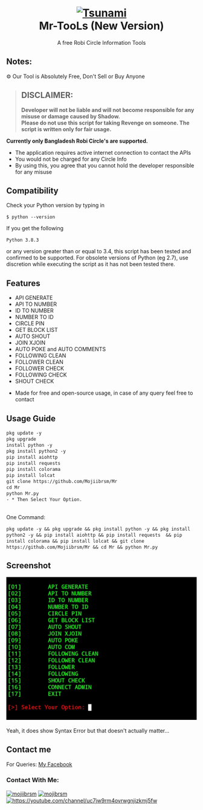 <h1 align="center">
 <br>
  <a href="https://github.com/Mojiibrsm/Mr">
  <img src="https://circle-tool.mojibrsm.xyz/img/circlelogo.png"
  alt="Tsunami">
  </a><br>
  Mr-TooLs (New Version)
  <br>
</h1>


<p align="center">A free Robi Circle Information Tools</p>

## Notes:
⚙ Our Tool is Absolutely Free, Don't Sell or Buy Anyone
> ## DISCLAIMER:
> **Developer will not be liable and will not become
responsible for any misuse or damage caused by Shadow.**  
**Please do not use this script for taking Revenge on someone. The script is written only for fair usage.**

**Currently only Bangladesh Robi Circle's are supported.**


- The application requires active internet connection to contact the APIs
- You would not be charged for any Circle Info
- By using this, you agree that you cannot hold the developer responsible for any misuse

## Compatibility
Check your Python version by typing in
```shell script
$ python --version
```
If you get the following
```shell script
Python 3.8.3
```
or any version greater than or equal to 3.4, this script has been tested and confirmed to be supported. For obsolete versions of Python (eg 2.7), use discretion while executing the script as it has not been tested there.

## Features

- API GENERATE
- API TO NUMBER
- ID TO NUMBER
- NUMBER TO ID
- CIRCLE PIN
- GET BLOCK LIST
- AUTO SHOUT
- JOIN XJOIN
- AUTO POKE and AUTO COMMENTS
- FOLLOWING CLEAN
- FOLLOWER CLEAN
- FOLLOWER  CHECK
- FOLLOWING CHECK
- SHOUT CHECK
* Made for free and open-source usage, in case of any query feel free to contact

## Usage Guide

```
pkg update -y
pkg upgrade
install python -y
pkg install python2 -y
pip install aiohttp
pip install requests
pip install colorama
pip install lolcat
git clone https://github.com/Mojiibrsm/Mr
cd Mr
python Mr.py
- * Then Select Your Option.
```
<br>One Command:<br>

```
pkg update -y && pkg upgrade && pkg install python -y && pkg install python2 -y && pip install aiohttp && pip install requests  && pip install colorama && pip install lolcat && git clone https://github.com/Mojiibrsm/Mr && cd Mr && python Mr.py
```

## Screenshot

<a href="https://github.com/Mojiibrsm/Mr/blob/main/Mr_Tools%20(Mojib%20Rsm).jpg"><img alt="Screenshots" title="Screenshots" src="https://github.com/Mojiibrsm/Mr/blob/main/Mr_Tools%20(Mojib%20Rsm).jpg"/></a><br><br>
Yeah, it does show Syntax Error but that doesn't actually matter...<br>


## Contact me  

For Queries: [My Facebook](https://www.facebook.com/Mojiibrsm/)
<h3 align="left">Contact With Me:</h3>
<p align="left">
<a href="https://fb.com/mojiib.rsm" target="blank"><img align="center" src="https://raw.githubusercontent.com/rahuldkjain/github-profile-readme-generator/master/src/images/icons/Social/facebook.svg" alt="mojiibrsm" height="30" width="40" /></a>
<a href="https://instagram.com/mojibrsm" target="blank"><img align="center" src="https://raw.githubusercontent.com/rahuldkjain/github-profile-readme-generator/master/src/images/icons/Social/instagram.svg" alt="mojibrsm" height="30" width="40" /></a>
<a href="https://www.youtube.com/c/https://youtube.com/mrteamtiger" target="blank"><img align="center" src="https://raw.githubusercontent.com/rahuldkjain/github-profile-readme-generator/master/src/images/icons/Social/youtube.svg" alt="https://youtube.com/channel/uc7jw9rm4ovrwgnjizkmj5fw" height="30" width="40" /></a>
</p>

